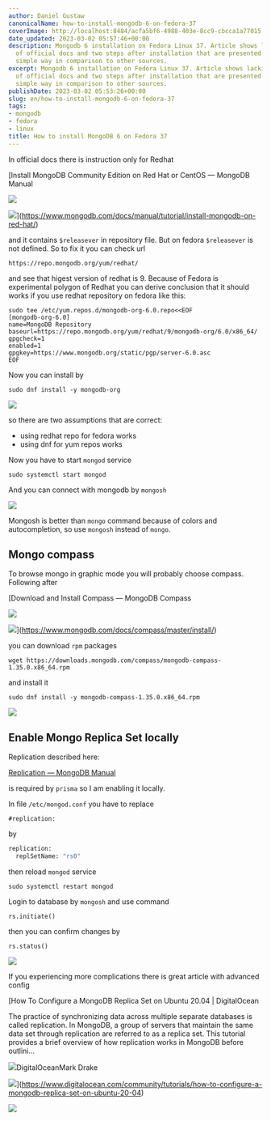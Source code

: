 ```yaml
---
author: Daniel Gustaw
canonicalName: how-to-install-mongodb-6-on-fedora-37
coverImage: http://localhost:8484/acfa5bf6-4988-403e-8cc9-cbcca1a77015.avif
date_updated: 2023-03-02 05:57:46+00:00
description: Mongodb 6 installation on Fedora Linux 37. Article shows lacking fragment
  of official docs and two steps after installation that are presented in extremely
  simple way in comparison to other sources.
excerpt: Mongodb 6 installation on Fedora Linux 37. Article shows lacking fragment
  of official docs and two steps after installation that are presented in extremely
  simple way in comparison to other sources.
publishDate: 2023-03-02 05:53:26+00:00
slug: en/how-to-install-mongodb-6-on-fedora-37
tags:
- mongodb
- fedora
- linux
title: How to install MongoDB 6 on Fedora 37
---
```




In official docs there is instruction only for Redhat

[Install MongoDB Community Edition on Red Hat or CentOS — MongoDB Manual

![](https://www.mongodb.com/docs/assets/favicon.ico)

![](https://www.mongodb.com/docs/assets/meta_generic.png)](https://www.mongodb.com/docs/manual/tutorial/install-mongodb-on-red-hat/)

and it contains `$releasever` in repository file. But on fedora `$releasever` is not defined. So to fix it you can check url

```
https://repo.mongodb.org/yum/redhat/
```

and see that higest version of redhat is 9. Because of Fedora is experimental polygon of Redhat you can derive conclusion that it should works if you use redhat repository on fedora like this:

```
sudo tee /etc/yum.repos.d/mongodb-org-6.0.repo<<EOF
[mongodb-org-6.0]
name=MongoDB Repository
baseurl=https://repo.mongodb.org/yum/redhat/9/mongodb-org/6.0/x86_64/
gpgcheck=1
enabled=1
gpgkey=https://www.mongodb.org/static/pgp/server-6.0.asc
EOF
```

Now you can install by

```
sudo dnf install -y mongodb-org
```

![](http://localhost:8484/248dfc2f-9001-42a9-ab1c-56499b862376.avif)

so there are two assumptions that are correct:

* using redhat repo for fedora works
* using dnf for yum repos works

Now you have to start `mongod` service

```
sudo systemctl start mongod
```

And you can connect with mongodb by `mongosh`

![](http://localhost:8484/cd36581b-5767-4983-8381-b05d8ef53202.avif)

Mongosh is better than `mongo` command because of colors and autocompletion, so use `mongosh` instead of `mongo`.

## Mongo compass

To browse mongo in graphic mode you will probably choose compass. Following after

[Download and Install Compass — MongoDB Compass

![](https://www.mongodb.com/docs/assets/favicon.ico)

![](https://www.mongodb.com/docs/assets/meta_generic.png)](https://www.mongodb.com/docs/compass/master/install/)

you can download `rpm` packages

```
wget https://downloads.mongodb.com/compass/mongodb-compass-1.35.0.x86_64.rpm
```

and install it

```
sudo dnf install -y mongodb-compass-1.35.0.x86_64.rpm
```

![](http://localhost:8484/d539655f-fa59-41a2-b203-e219fc72a510.avif)

## Enable Mongo Replica Set locally

Replication described here:

[Replication — MongoDB Manual](https://www.mongodb.com/docs/manual/replication/)

is required by `prisma` so I am enabling it locally.

In file `/etc/mongod.conf` you have to replace

```
#replication:
```

by

```3
replication:
  replSetName: "rs0"
```

then reload `mongod` service

```
sudo systemctl restart mongod
```

Login to database by `mongosh` and use command

```
rs.initiate()
```

then you can confirm changes by

```
rs.status()
```

![](http://localhost:8484/89eeb74d-98d4-43f3-90c5-ddf888fb0534.avif)

If you experiencing more complications there is great article with advanced config

[How To Configure a MongoDB Replica Set on Ubuntu 20.04 | DigitalOcean

The practice of synchronizing data across multiple separate databases is called replication. In MongoDB, a group of servers that maintain the same data set through replication are referred to as a replica set. This tutorial provides a brief overview of how replication works in MongoDB before outlini…

![](https://www.digitalocean.com/_next/static/media/android-chrome-512x512.5f2e6221.png)DigitalOceanMark Drake

![](https://www.digitalocean.com/_next/static/media/intro-to-cloud.d49bc5f7.jpeg)](https://www.digitalocean.com/community/tutorials/how-to-configure-a-mongodb-replica-set-on-ubuntu-20-04)

![](http://localhost:8484/dd7f7dee-6cd4-4048-bc05-f83127be372f.avif)
